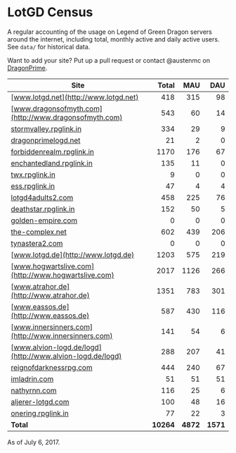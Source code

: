 # LotGD Census
A regular accounting of the usage on Legend of Green Dragon servers around the internet, including total, monthly active and daily active users. See `data/` for historical data.

Want to add your site? Put up a pull request or contact @austenmc on [DragonPrime](http://dragonprime.net).


Site | Total | MAU | DAU
--- | ---:| ---:| ---:
[www.lotgd.net](http://www.lotgd.net)|418|315|98
[www.dragonsofmyth.com](http://www.dragonsofmyth.com)|543|60|14
[stormvalley.rpglink.in](http://stormvalley.rpglink.in)|334|29|9
[dragonprimelogd.net](http://dragonprimelogd.net)|21|2|0
[forbiddenrealm.rpglink.in](http://forbiddenrealm.rpglink.in)|1170|176|67
[enchantedland.rpglink.in](http://enchantedland.rpglink.in)|135|11|0
[twx.rpglink.in](http://twx.rpglink.in)|9|0|0
[ess.rpglink.in](http://ess.rpglink.in)|47|4|4
[lotgd4adults2.com](http://lotgd4adults2.com)|458|225|76
[deathstar.rpglink.in](http://deathstar.rpglink.in)|152|50|5
[golden-empire.com](http://golden-empire.com)|0|0|0
[the-complex.net](http://the-complex.net)|602|439|206
[tynastera2.com](http://tynastera2.com)|0|0|0
[www.lotgd.de](http://www.lotgd.de)|1203|575|219
[www.hogwartslive.com](http://www.hogwartslive.com)|2017|1126|266
[www.atrahor.de](http://www.atrahor.de)|1351|783|301
[www.eassos.de](http://www.eassos.de)|587|430|116
[www.innersinners.com](http://www.innersinners.com)|141|54|6
[www.alvion-logd.de/logd](http://www.alvion-logd.de/logd)|288|207|41
[reignofdarknessrpg.com](http://reignofdarknessrpg.com)|444|240|67
[imladrin.com](http://imladrin.com)|51|51|51
[nathyrnn.com](http://nathyrnn.com)|116|25|6
[aljerer-lotgd.com](http://aljerer-lotgd.com)|100|48|16
[onering.rpglink.in](http://onering.rpglink.in)|77|22|3
**Total**|**10264**|**4872**|**1571**

As of July 6, 2017.
